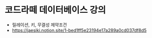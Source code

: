 # 코드라떼 데이터베이스 강의

- 릴레이션, 키, 무결성 제약조건
- https://jaesiki.notion.site/1-bed1ff5e23194e17a289a0cd037df8d5